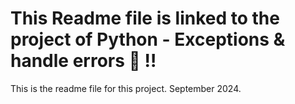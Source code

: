 # This Readme file is linked to the project of Python - Exceptions & handle errors :ledger: :bangbang:
This is the readme file for this project.
September 2024. 
